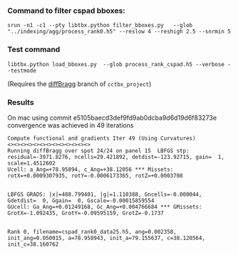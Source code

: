 ### Command to filter cspad bboxes:

```
srun -n1 -c1 --pty libtbx.python filter_bboxes.py   --glob "../indexing/agg/process_rank0.h5" --reslow 4 --reshigh 2.5 --snrmin 5
```


### Test command

```
libtbx.python load_bboxes.py  --glob process_rank_cspad.h5 --verbose --testmode
```

(Requires the [diffBragg](https://github.com/cctbx/cctbx_project/tree/diffBragg) branch of ```cctbx_project```)

### Results 

On mac using commit e5105baecd3def9fd9ab0dcba9d6d19d6f83273e convergence was achieved in 49 iterations

```
Compute functional and gradients Iter 49 (Using Curvatures)
<><><><><><><><><><><><><>
Running diffBragg over spot 24/24 on panel 15  LBFGS stp: residual=-3971.8276, ncells=29.421892, detdist=-123.92715, gain=  1, scale=1.4512602
Ucell: a_Ang=+78.95894, c_Ang=+38.12056 *** Missets: rotX=+0.0009307935, rotY=-0.0006173365, rotZ=+0.0003708


LBFGS GRADS: |x|=488.799401, |g|=1.110388, Gncells=-0.000044, Gdetdist=  0, Ggain=  0, Gscale=-0.00015859554
GUcell: Ga_Ang=+0.01249168, Gc_Ang=+0.004766684 *** GMissets: GrotX=-1.092435, GrotY=-0.09595159, GrotZ=-0.1737


Rank 0, filename=cspad_rank0_data25.h5, ang=0.002358, init_ang=0.050015, a=78.958943, init_a=79.155637, c=38.120564, init_c=38.160762
```
